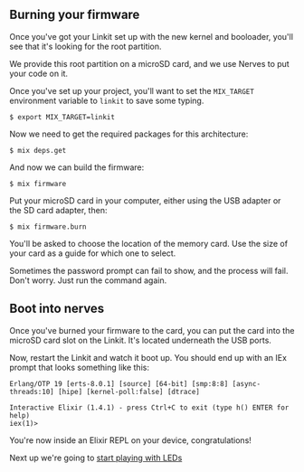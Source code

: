## Burning your firmware

Once you've got your Linkit set up with the new kernel and booloader, you'll see that it's looking for the root partition.

We provide this root partition on a microSD card, and we use Nerves to put your code on it.

Once you've set up your project, you'll want to set the `MIX_TARGET` environment variable to `linkit` to save some typing.

```
$ export MIX_TARGET=linkit
```

Now we need to get the required packages for this architecture:

```
$ mix deps.get
```

And now we can build the firmware:

```
$ mix firmware
```

Put your microSD card in your computer, either using the USB adapter or the SD card adapter, then:

```
$ mix firmware.burn
```
You'll be asked to choose the location of the memory card. Use the size of your card as a guide for which one to select.

Sometimes the password prompt can fail to show, and the process will fail. Don't worry. Just run the command again.

## Boot into nerves

Once you've burned your firmware to the card, you can put the card into the microSD card slot on the Linkit. It's located underneath the USB ports.

Now, restart the Linkit and watch it boot up. You should end up with an IEx prompt that looks something like this:

```
Erlang/OTP 19 [erts-8.0.1] [source] [64-bit] [smp:8:8] [async-threads:10] [hipe] [kernel-poll:false] [dtrace]

Interactive Elixir (1.4.1) - press Ctrl+C to exit (type h() ENTER for help)
iex(1)>
```

You're now inside an Elixir REPL on your device, congratulations!

Next up we're going to [start playing with LEDs](play_with_leds)
